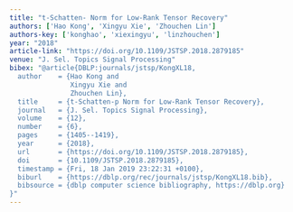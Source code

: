 ```yaml
---
title: "t-Schatten- Norm for Low-Rank Tensor Recovery"
authors: ['Hao Kong', 'Xingyu Xie', 'Zhouchen Lin']
authors-key: ['konghao', 'xiexingyu', 'linzhouchen']
year: "2018"
article-link: "https://doi.org/10.1109/JSTSP.2018.2879185"
venue: "J. Sel. Topics Signal Processing"
bibex: "@article{DBLP:journals/jstsp/KongXL18,
  author    = {Hao Kong and
               Xingyu Xie and
               Zhouchen Lin},
  title     = {t-Schatten-p Norm for Low-Rank Tensor Recovery},
  journal   = {J. Sel. Topics Signal Processing},
  volume    = {12},
  number    = {6},
  pages     = {1405--1419},
  year      = {2018},
  url       = {https://doi.org/10.1109/JSTSP.2018.2879185},
  doi       = {10.1109/JSTSP.2018.2879185},
  timestamp = {Fri, 18 Jan 2019 23:22:31 +0100},
  biburl    = {https://dblp.org/rec/journals/jstsp/KongXL18.bib},
  bibsource = {dblp computer science bibliography, https://dblp.org}
}"
---
```

